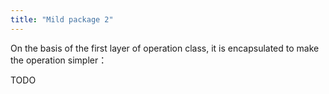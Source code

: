 ```yaml
---
title: "Mild package 2"
---
```


On the basis of the first layer of operation class, it is encapsulated to make the operation simpler：

TODO
